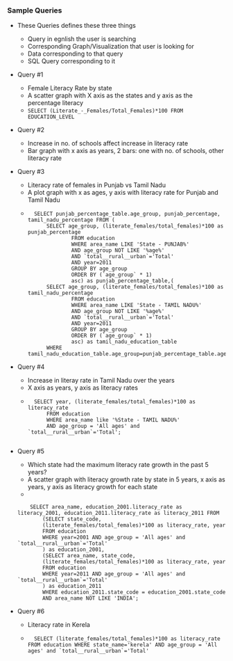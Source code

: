 ### Sample Queries
- These Queries defines these three things
    - Query in egnlish the user is searching
    - Corresponding Graph/Visualization that user is looking for
    - Data corresponding to that query
    - SQL Query corresponding to it

- Query #1
    - Female Literacy Rate by state
    - A scatter graph with X axis as the states and y axis as the percentage literacy
    - ```SELECT (Literate_-_Females/Total_Females)*100 FROM EDUCATION_LEVEL```

- Query #2
    - Increase in no. of schools affect increase in literacy rate
    - Bar graph with x axis as years, 2 bars: one with no. of schools, other literacy rate

- Query #3
    - Literacy rate of females in Punjab vs Tamil Nadu
    - A plot graph with x as ages, y axis with literacy rate for Punjab and Tamil Nadu
    - ```
        SELECT punjab_percentage_table.age_group, punjab_percentage, tamil_nadu_percentage FROM (
            SELECT age_group, (literate_females/total_females)*100 as punjab_percentage
                    FROM education
                    WHERE area_name LIKE 'State - PUNJAB%'
                    AND age_group NOT LIKE '%age%'
                    AND `total__rural__urban`='Total'
                    AND year=2011
                    GROUP BY age_group
                    ORDER BY (`age_group` * 1)
                    asc) as punjab_percentage_table,(
            SELECT age_group, (literate_females/total_females)*100 as tamil_nadu_percentage
                    FROM education
                    WHERE area_name LIKE 'State - TAMIL NADU%'
                    AND age_group NOT LIKE '%age%'
                    AND `total__rural__urban`='Total'
                    AND year=2011
                    GROUP BY age_group
                    ORDER BY (`age_group` * 1)
                    asc) as tamil_nadu_education_table
            WHERE tamil_nadu_education_table.age_group=punjab_percentage_table.age_group;
        ```

- Query #4
    - Increase in literay rate in Tamil Nadu over the years
    - X axis as years, y axis as literacy rates
    - ```
        SELECT year, (literate_females/total_females)*100 as literacy_rate
            FROM education
            WHERE area_name like '%State - TAMIL NADU%'
            AND age_group = 'All ages' and `total__rural__urban`='Total';
    ```

- Query #5
    - Which state had the maximum literacy rate growth in the past 5 years?
    - A scatter graph with literacy growth rate by state in 5 years, x axis as years, y axis as literacy growth for each state
    - 
    ```
        SELECT area_name, education_2001.literacy_rate as literacy_2001, education_2011.literacy_rate as literacy_2011 FROM 
            (SELECT state_code,
            (literate_females/total_females)*100 as literacy_rate, year
            FROM education
            WHERE year=2001 AND age_group = 'All ages' and `total__rural__urban`='Total'
            ) as education_2001,
            (SELECT area_name, state_code,
            (literate_females/total_females)*100 as literacy_rate, year
            FROM education
            WHERE year=2011 AND age_group = 'All ages' and `total__rural__urban`='Total'
            ) as education_2011
            WHERE education_2011.state_code = education_2001.state_code
            AND area_name NOT LIKE 'INDIA';

    ```

- Query #6
    - Literacy rate in Kerela
    - ```
        SELECT (literate_females/total_females)*100 as literacy_rate FROM education WHERE state_name='kerela' AND age_group = 'All ages' and `total__rural__urban`='Total'
    ```

